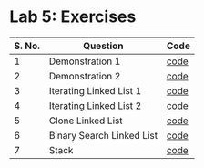 # Lab 5: Exercises

| S. No. | Question | Code |
| ------ | -------- | ---- |
| 1 | Demonstration 1 | [code](src/Demonstration.java) |
| 2 | Demonstration 2 | [code](src/Demonstration2.java) |
| 3 | Iterating Linked List 1 | [code](src/IterateLinkedList1.java) |
| 4 | Iterating Linked List 2 | [code](src/IterateLinkedList2.java) |
| 5 | Clone Linked List | [code](src/CloneLinkedList.java) |
| 6 | Binary Search Linked List | [code](src/Search.java) |
| 7 | Stack | [code](src/StackEx.java) |